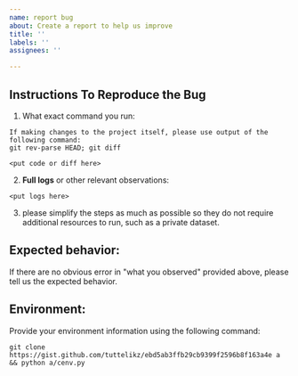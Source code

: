```yaml
---
name: report bug
about: Create a report to help us improve
title: ''
labels: ''
assignees: ''

---
```


## Instructions To Reproduce the Bug

1. What exact command you run:
```
If making changes to the project itself, please use output of the following command:
git rev-parse HEAD; git diff

<put code or diff here>
```
2. __Full logs__ or other relevant observations:
```
<put logs here>
```
3. please simplify the steps as much as possible so they do not require additional resources to run, such as a private dataset.

## Expected behavior:

If there are no obvious error in "what you observed" provided above,
please tell us the expected behavior.

## Environment:

Provide your environment information using the following command:
```
git clone https://gist.github.com/tuttelikz/ebd5ab3ffb29cb9399f2596b8f163a4e a && python a/cenv.py
```
